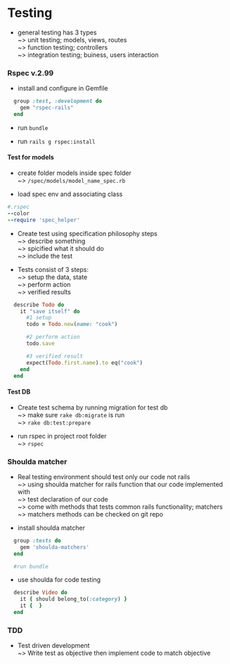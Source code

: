 # Testing  
* general testing has 3 types  
~> unit testing; models, views, routes  
~> function testing; controllers  
~> integration testing; buiness, users interaction

### Rspec v.2.99
* install and configure in Gemfile
```ruby
  group :test, :development do
    gem "rspec-rails"
  end
```

* run `bundle`

* run `rails g rspec:install`

#### Test for models

* create folder models inside spec folder  
~> `/spec/models/model_name_spec.rb`  

* load spec env and associating class  
```ruby
#.rspec
--color
--require 'spec_helper'
```

* Create test using specification philosophy steps  
~> describe something  
~> spicified what it should do  
~> include the test  

* Tests consist of 3 steps:  
~> setup the data, state  
~> perform action  
~> verified results
```ruby
  describe Todo do
    it "save itself" do
      #1 setup
      todo = Todo.new(name: "cook")

      #2 perform action
      todo.save

      #3 verified result
      expect(Todo.first.name).to eq("cook")
    end
  end
```
#### Test DB
* Create test schema by running migration for test db  
~> make sure `rake db:migrate` is run  
~> `rake db:test:prepare`

* run rspec in project root folder  
~> `rspec`

### Shoulda matcher
* Real testing environment should test only our code not rails  
~> using shoulda matcher for rails function that our code implemented with   
~> test declaration of our code  
~> come with methods that tests common rails functionality; matchers  
~> matchers methods can be checked on git repo

* install shoulda matcher
```ruby
  group :tests do
    gem 'shoulda-matchers'
  end

  #run bundle
```

* use shoulda for code testing
```ruby
  describe Video do
    it { should belong_to(:category) }
    it {  }
  end
```

### TDD
* Test driven development  
~> Write test as objective then implement code to match objective  
